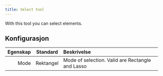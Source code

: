 ```yaml
---
title: Select tool
---
```


With this tool you can select elements.

## Konfigurasjon

| Egenskap |  Standard | Beskrivelse                                                      |
| -------: | :-------: | :--------------------------------------------------------------- |
|     Mode | Rektangel | Mode of selection. Valid are Rectangle and Lasso |
